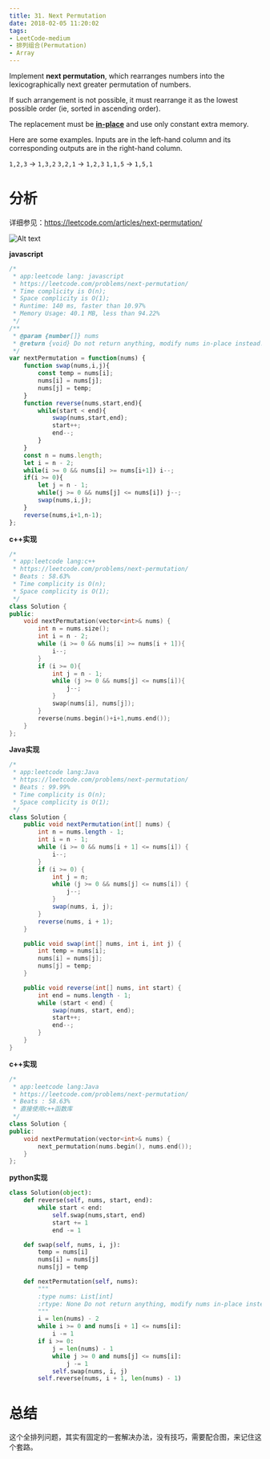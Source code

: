 ```yaml
---
title: 31. Next Permutation
date: 2018-02-05 11:20:02
tags:
- LeetCode-medium
- 排列组合(Permutation)
- Array
---
```


Implement **next permutation**, which rearranges numbers into the lexicographically next greater permutation of numbers.

If such arrangement is not possible, it must rearrange it as the lowest possible order (ie, sorted in ascending order).

The replacement must be **[in-place](http://en.wikipedia.org/wiki/In-place_algorithm)** and use only constant extra memory.

Here are some examples. Inputs are in the left-hand column and its corresponding outputs are in the right-hand column.

`1,2,3` → `1,3,2`
`3,2,1` → `1,2,3`
`1,1,5` → `1,5,1`

<!-- more -->

# 分析

详细参见：https://leetcode.com/articles/next-permutation/

![Alt text](https://leetcode.com/media/original_images/31_Next_Permutation.gif)

**javascript**

```js
/*
 * app:leetcode lang: javascript
 * https://leetcode.com/problems/next-permutation/
 * Time complicity is O(n);
 * Space complicity is O(1);
 * Runtime: 140 ms, faster than 10.97%
 * Memory Usage: 40.1 MB, less than 94.22%
 */
/**
 * @param {number[]} nums
 * @return {void} Do not return anything, modify nums in-place instead.
 */
var nextPermutation = function(nums) {
    function swap(nums,i,j){
        const temp = nums[i];
        nums[i] = nums[j];
        nums[j] = temp;
    }
    function reverse(nums,start,end){
        while(start < end){
            swap(nums,start,end);
            start++;
            end--;
        }
    }
    const n = nums.length;
    let i = n - 2;
    while(i >= 0 && nums[i] >= nums[i+1]) i--;
    if(i >= 0){
        let j = n - 1;
        while(j >= 0 && nums[j] <= nums[i]) j--;
        swap(nums,i,j);
    }
    reverse(nums,i+1,n-1);
};
```

**c++实现**

```c++
/*
 * app:leetcode lang:c++
 * https://leetcode.com/problems/next-permutation/
 * Beats : 58.63%
 * Time complicity is O(n);
 * Space complicity is O(1);
 */
class Solution {
public:
	void nextPermutation(vector<int>& nums) {
		int n = nums.size();
		int i = n - 2;
		while (i >= 0 && nums[i] >= nums[i + 1]){
			i--;
		}
		if (i >= 0){
			int j = n - 1;
			while (j >= 0 && nums[j] <= nums[i]){
				j--;
			}
			swap(nums[i], nums[j]);
		}
		reverse(nums.begin()+i+1,nums.end());
	}
};
```

**Java实现**

```java
/*
 * app:leetcode lang:Java
 * https://leetcode.com/problems/next-permutation/
 * Beats : 99.99%
 * Time complicity is O(n);
 * Space complicity is O(1);
 */
class Solution {
    public void nextPermutation(int[] nums) {
        int n = nums.length - 1;
        int i = n - 1;
        while (i >= 0 && nums[i + 1] <= nums[i]) {
            i--;
        }
        if (i >= 0) {
            int j = n;
            while (j >= 0 && nums[j] <= nums[i]) {
                j--;
            }
            swap(nums, i, j);
        }
        reverse(nums, i + 1);
    }

    public void swap(int[] nums, int i, int j) {
        int temp = nums[i];
        nums[i] = nums[j];
        nums[j] = temp;
    }

    public void reverse(int[] nums, int start) {
        int end = nums.length - 1;
        while (start < end) {
            swap(nums, start, end);
            start++;
            end--;
        }
    }
}
```

**c++实现**

```c++
/*
 * app:leetcode lang:Java
 * https://leetcode.com/problems/next-permutation/
 * Beats : 58.63%
 * 直接使用c++函数库
 */
class Solution {
public:
    void nextPermutation(vector<int>& nums) {
        next_permutation(nums.begin(), nums.end());
    }
};
```

**python实现**

```python
class Solution(object):
    def reverse(self, nums, start, end):
        while start < end:
            self.swap(nums,start, end)
            start += 1
            end -= 1

    def swap(self, nums, i, j):
        temp = nums[i]
        nums[i] = nums[j]
        nums[j] = temp

    def nextPermutation(self, nums):
        """
        :type nums: List[int]
        :rtype: None Do not return anything, modify nums in-place instead.
        """
        i = len(nums) - 2
        while i >= 0 and nums[i + 1] <= nums[i]:
            i -= 1
        if i >= 0:
            j = len(nums) - 1
            while j >= 0 and nums[j] <= nums[i]:
                j -= 1
            self.swap(nums, i, j)
        self.reverse(nums, i + 1, len(nums) - 1)

```

# 总结

这个全排列问题，其实有固定的一套解决办法，没有技巧，需要配合图，来记住这个套路。